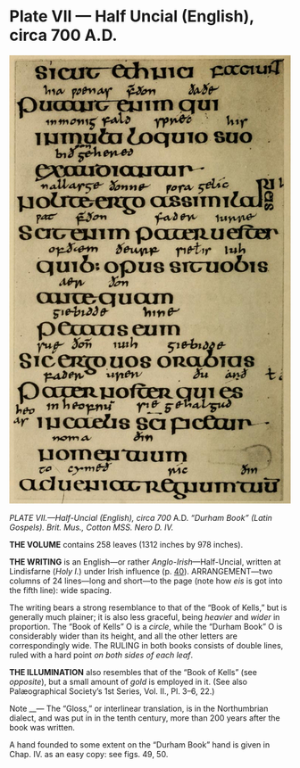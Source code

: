 # Plate VII — Half Uncial \(English\), circa 700 A.D.

![Plate VII.&#x2014;Half Uncial \(English\), circa 700 A.D. &#x201C;Durham Book&#x201D; \(Latin Gospels\). Brit. Mus., Cotton MSS. Nero D. IV. ](../.gitbook/assets/i446e-plate_vii.jpg)

_PLATE VII.—Half-Uncial \(English\), circa 700_ A.D. _“Durham Book” \(Latin Gospels\). Brit. Mus., Cotton MSS. Nero D. IV._

**THE VOLUME** contains 258 leaves \(1312 inches by 978 inches\).

**THE WRITING** is an English—or rather _Anglo-Irish_—Half-Uncial, written at Lindisfarne \(_Holy I._\) under Irish influence \(p. [40](http://www.gutenberg.org/files/47089/47089-h/47089-h.htm#p040)\). ARRANGEMENT—two columns of 24 lines—long and short—to the page \(note how _eis_ is got into the fifth line\): wide spacing.

The writing bears a strong resemblance to that of the “Book of Kells,” but is generally much plainer; it is also less graceful, being _heavier_ and _wider_ in proportion. The “Book of Kells” O is a _circle_, while the “Durham Book” O is considerably wider than its height, and all the other letters are correspondingly wide. The RULING in both books consists of double lines, ruled with a hard point _on both sides of each leaf_.

**THE ILLUMINATION** also resembles that of the “Book of Kells” \(see _opposite_\), but a small amount of _gold_ is employed in it. \(See also Palæographical Society’s 1st Series, Vol. II., Pl. 3–6, 22.\)

Note __— The “Gloss,” or interlinear translation, is in the Northumbrian dialect, and was put in in the tenth century, more than 200 years after the book was written.

A hand founded to some extent on the “Durham Book” hand is given in Chap. IV. as an easy copy: see figs. 49, 50.

